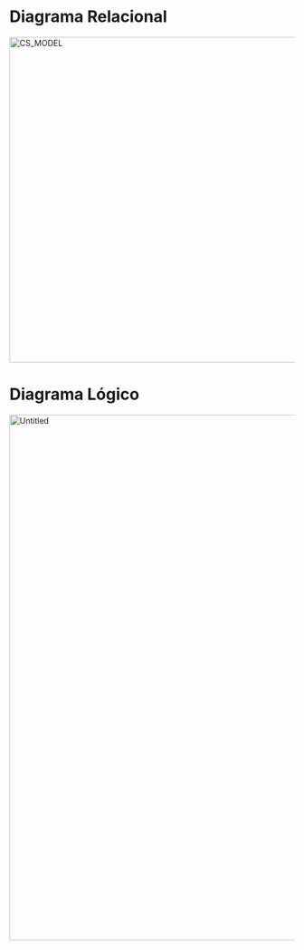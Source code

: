 # Diagrama Relacional 
<img width="1038" height="574" alt="CS_MODEL" src="https://github.com/user-attachments/assets/09e97f73-7979-4111-bb50-2b9553d27e6a" />

# Diagrama Lógico 
<img width="979" height="927" alt="Untitled" src="https://github.com/user-attachments/assets/06e2b107-f626-4019-9c03-cc6cf0cd636b" />
